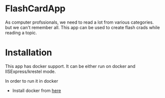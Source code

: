# FlashCardApp

As computer profssionals, we need to read a lot from various categories. but we can't remember all. This app can be used to create flash crads while reading a topic.

# Installation

This app has docker support. It can be either run on docker and IISExpress/krestel mode.

In order to run it in docker

- Install docker from [here](https://docs.docker.com/docker-for-windows/)

 